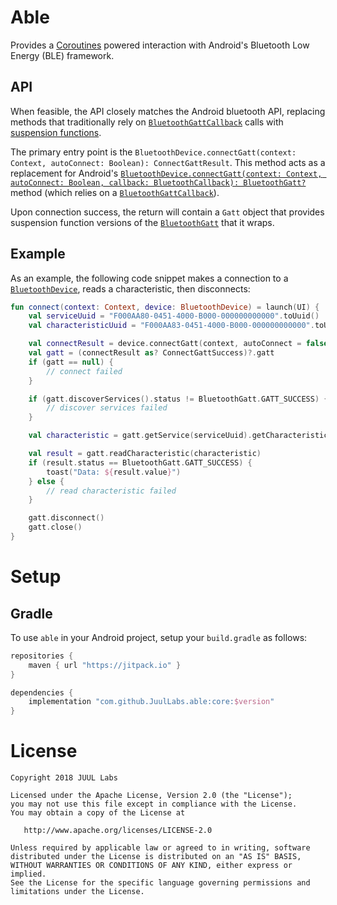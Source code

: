 # Able

Provides a [Coroutines] powered interaction with Android's Bluetooth Low Energy (BLE) framework.

## API

When feasible, the API closely matches the Android bluetooth API, replacing methods that traditionally rely on
[`BluetoothGattCallback`] calls with [suspension functions].

The primary entry point is the `BluetoothDevice.connectGatt(context: Context, autoConnect: Boolean): ConnectGattResult`.
This method acts as a replacement for Android's
[`BluetoothDevice.connectGatt(context: Context, autoConnect: Boolean, callback: BluetoothCallback): BluetoothGatt?`]
method (which relies on a [`BluetoothGattCallback`]).

Upon connection success, the return will contain a `Gatt` object that provides suspension function versions of the
[`BluetoothGatt`] that it wraps.

## Example

As an example, the following code snippet makes a connection to a [`BluetoothDevice`], reads a characteristic, then
disconnects:

```kotlin
fun connect(context: Context, device: BluetoothDevice) = launch(UI) {
    val serviceUuid = "F000AA80-0451-4000-B000-000000000000".toUuid()
    val characteristicUuid = "F000AA83-0451-4000-B000-000000000000".toUuid()

    val connectResult = device.connectGatt(context, autoConnect = false)
    val gatt = (connectResult as? ConnectGattSuccess)?.gatt
    if (gatt == null) {
        // connect failed
    }

    if (gatt.discoverServices().status != BluetoothGatt.GATT_SUCCESS) {
        // discover services failed
    }

    val characteristic = gatt.getService(serviceUuid).getCharacteristic(characteristicUuid)

    val result = gatt.readCharacteristic(characteristic)
    if (result.status == BluetoothGatt.GATT_SUCCESS) {
        toast("Data: ${result.value}")
    } else {
        // read characteristic failed
    }

    gatt.disconnect()
    gatt.close()
}
```

# Setup

## Gradle

To use `able` in your Android project, setup your `build.gradle` as follows:

```groovy
repositories {
    maven { url "https://jitpack.io" }
}

dependencies {
    implementation "com.github.JuulLabs.able:core:$version"
}
```

# License

```
Copyright 2018 JUUL Labs

Licensed under the Apache License, Version 2.0 (the "License");
you may not use this file except in compliance with the License.
You may obtain a copy of the License at

   http://www.apache.org/licenses/LICENSE-2.0

Unless required by applicable law or agreed to in writing, software
distributed under the License is distributed on an "AS IS" BASIS,
WITHOUT WARRANTIES OR CONDITIONS OF ANY KIND, either express or implied.
See the License for the specific language governing permissions and
limitations under the License.
```


[`BluetoothGatt`]: https://developer.android.com/reference/android/bluetooth/BluetoothGatt.html
[`BluetoothGattCallback`]: https://developer.android.com/reference/android/bluetooth/BluetoothGattCallback.html
[`BluetoothDevice`]: https://developer.android.com/reference/android/bluetooth/BluetoothDevice.html
[`BluetoothDevice.connectGatt(context: Context, autoConnect: Boolean, callback: BluetoothCallback): BluetoothGatt?`]: https://developer.android.com/reference/android/bluetooth/BluetoothDevice.html#connectGatt(android.content.Context,%20boolean,%20android.bluetooth.BluetoothGattCallback)
[Coroutines]: https://kotlinlang.org/docs/reference/coroutines.html
[suspension functions]: https://kotlinlang.org/docs/reference/coroutines.html#suspending-functions
